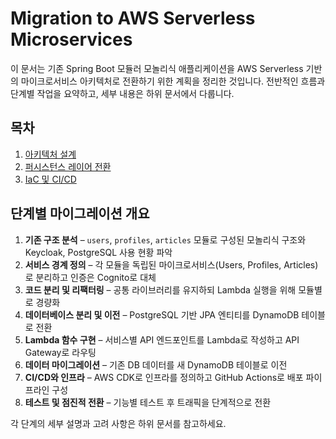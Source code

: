 # Migration to AWS Serverless Microservices

이 문서는 기존 Spring Boot 모듈러 모놀리식 애플리케이션을 AWS Serverless 기반의 마이크로서비스 아키텍처로 전환하기 위한 계획을 정리한 것입니다. 전반적인 흐름과 단계별 작업을 요약하고, 세부 내용은 하위 문서에서 다룹니다.

## 목차

1. [아키텍처 설계](architecture.md)
2. [퍼시스턴스 레이어 전환](persistence-migration.md)
3. [IaC 및 CI/CD](iac-cicd.md)

## 단계별 마이그레이션 개요

1. **기존 구조 분석** – `users`, `profiles`, `articles` 모듈로 구성된 모놀리식 구조와 Keycloak, PostgreSQL 사용 현황 파악
2. **서비스 경계 정의** – 각 모듈을 독립된 마이크로서비스(Users, Profiles, Articles)로 분리하고 인증은 Cognito로 대체
3. **코드 분리 및 리팩터링** – 공통 라이브러리를 유지하되 Lambda 실행을 위해 모듈별로 경량화
4. **데이터베이스 분리 및 이전** – PostgreSQL 기반 JPA 엔티티를 DynamoDB 테이블로 전환
5. **Lambda 함수 구현** – 서비스별 API 엔드포인트를 Lambda로 작성하고 API Gateway로 라우팅
6. **데이터 마이그레이션** – 기존 DB 데이터를 새 DynamoDB 테이블로 이전
7. **CI/CD와 인프라** – AWS CDK로 인프라를 정의하고 GitHub Actions로 배포 파이프라인 구성
8. **테스트 및 점진적 전환** – 기능별 테스트 후 트래픽을 단계적으로 전환

각 단계의 세부 설명과 고려 사항은 하위 문서를 참고하세요.

